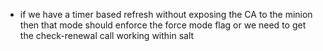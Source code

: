   - if we have a timer based refresh without exposing the CA to the minion
    then that mode should enforce the force mode flag or we need to get the
    check-renewal call working within salt